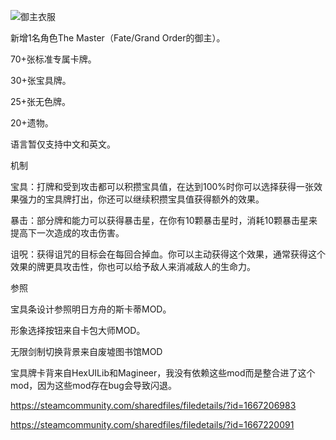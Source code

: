 ![御主衣服](https://s2.loli.net/2025/01/19/rvBtxkDLKnhzsS8.png)

新增1名角色The Master（Fate/Grand Order的御主）。

70+张标准专属卡牌。

30+张宝具牌。

25+张无色牌。

20+遗物。




语言暂仅支持中文和英文。




机制

宝具：打牌和受到攻击都可以积攒宝具值，在达到100%时你可以选择获得一张效果强力的宝具牌打出，你还可以继续积攒宝具值获得额外的效果。

暴击：部分牌和能力可以获得暴击星，在你有10颗暴击星时，消耗10颗暴击星来提高下一次造成的攻击伤害。

诅呪：获得诅咒的目标会在每回合掉血。你可以主动获得这个效果，通常获得这个效果的牌更具攻击性，你也可以给予敌人来消减敌人的生命力。

参照

宝具条设计参照明日方舟的斯卡蒂MOD。

形象选择按钮来自卡包大师MOD。

无限剑制切换背景来自废墟图书馆MOD

宝具牌卡背来自HexUILib和Magineer，我没有依赖这些mod而是整合进了这个mod，因为这些mod存在bug会导致闪退。

https://steamcommunity.com/sharedfiles/filedetails/?id=1667206983

https://steamcommunity.com/sharedfiles/filedetails/?id=1667220091
